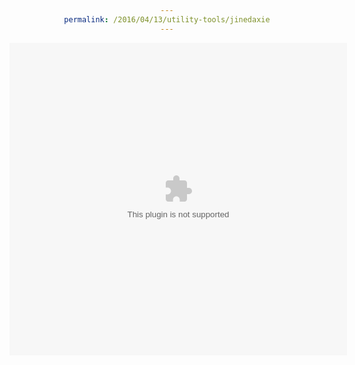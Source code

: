 ```yaml
---
permalink: /2016/04/13/utility-tools/jinedaxie
---
```

<body style="text-align:center;">
<div style="margin:0px auto"></div>
<embed src="/assets/tools/jinedaxie.swf" width="540" height="500" />
</body>

